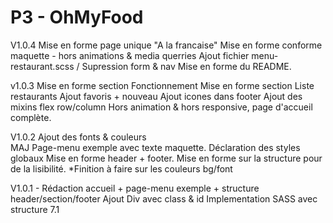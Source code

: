 # P3 - OhMyFood
V1.0.4
Mise en forme page unique "A la francaise"
Mise en forme conforme maquette - hors animations & media querries 
Ajout fichier menu-restaurant.scss / Supression form & nav
Mise en forme du README. 

v1.0.3
Mise en forme section Fonctionnement
Mise en forme section Liste restaurants
    Ajout favoris + nouveau
Ajout icones dans footer
Ajout des mixins flex row/column
Hors animation & hors responsive, page d'accueil complète.

V1.0.2
Ajout des fonts & couleurs  
MAJ Page-menu exemple avec texte maquette.
Déclaration des styles globaux
Mise en forme header + footer.
Mise en forme sur la structure pour de la lisibilité.
*Finition à faire sur les couleurs bg/font

V1.0.1 - 
Rédaction accueil + page-menu exemple + structure header/section/footer
Ajout Div avec class & id 
Implementation SASS avec structure 7.1